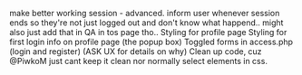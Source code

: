 make better working session - advanced.
inform user whenever session ends so they're not just logged out and don't know what happend.. might also just add that in QA in tos page tho..
Styling for profile page
Styling for first login info on profile page (the popup box)
Toggled forms in access.php (login and register) (ASK UX for details on why)
Clean up code, cuz @PiwkoM just cant keep it clean nor normally select elements in css.